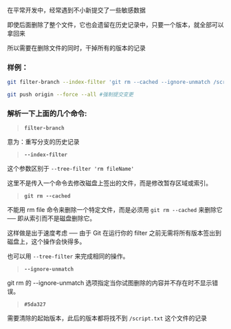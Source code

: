 在平常开发中，经常遇到不小新提交了一些敏感数据

即使后面删除了整个文件，它也会遗留在历史记录中，只要一个版本，就全部可以拿回来

所以需要在删除文件的同时，干掉所有的版本的记录

### 样例：
``` bash
git filter-branch --index-filter 'git rm --cached --ignore-unmatch /script.txt' #5da327

git push origin --force --all #强制提交变更
```

### 解析一下上面的几个命令:

> **`filter-branch`**

意为：重写分支的历史记录

> **`--index-filter`**

这个参数区别于 `--tree-filter 'rm fileName'`

这里不是传入一个命令去修改磁盘上签出的文件，而是修改暂存区域或索引。

> **`git rm --cached`**

不能用 rm file 命令来删除一个特定文件，而是必须用 `git rm --cached` 来删除它 ── 即从索引而不是磁盘删除它。

这样做是出于速度考虑 ── 由于 Git 在运行你的 filter 之前无需将所有版本签出到磁盘上，这个操作会快得多。

也可以用 `--tree-filter` 来完成相同的操作。

> **`--ignore-unmatch`**

git rm 的 --ignore-unmatch 选项指定当你试图删除的内容并不存在时不显示错误。

> **`#5da327`**

需要清除的起始版本，此后的版本都将找不到 `/script.txt` 这个文件的记录

